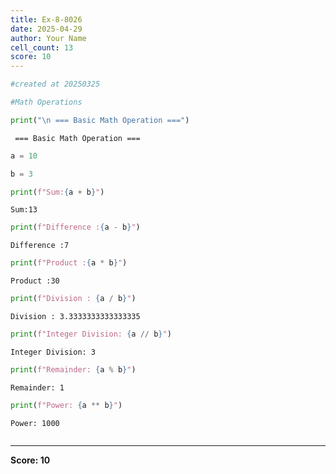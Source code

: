 ```yaml
---
title: Ex-8-8026
date: 2025-04-29
author: Your Name
cell_count: 13
score: 10
---
```


```python
#created at 20250325
```


```python
#Math Operations
```


```python
print("\n === Basic Math Operation ===")
```

    
     === Basic Math Operation ===



```python
a = 10
```


```python
b = 3
```


```python
print(f"Sum:{a + b}")
```

    Sum:13



```python
print(f"Difference :{a - b}")
```

    Difference :7



```python
print(f"Product :{a * b}")
```

    Product :30



```python
print(f"Division : {a / b}")
```

    Division : 3.3333333333333335



```python
print(f"Integer Division: {a // b}")
```

    Integer Division: 3



```python
print(f"Remainder: {a % b}")
```

    Remainder: 1



```python
print(f"Power: {a ** b}")
```

    Power: 1000



```python

```


---
**Score: 10**
